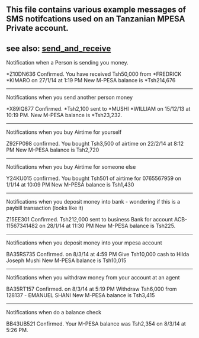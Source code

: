 ##	This file contains various example messages of SMS notifcations used on an Tanzanian MPESA Private account.
see also:  [send_and_receive](https://www.vodacom.co.tz/mpesa/consumers/send_and_receive)
-----------------------------------------------------------------

Notification when a Person is sending you money.

*Z10DN636 Confirmed.
You have received Tsh50,000 from
*FREDRICK *KIMARO
on 27/1/14 at 1:19 PM
New M-PESA balance is *Tsh214,676

-----------------------------------------------------------------
Notifications when you send another person money

*X89IQ877 Confirmed. *Tsh2,100 sent to *MUSHI *WILLIAM on 15/12/13 at 10:19 PM. New M-PESA balance is *Tsh23,232.


-----------------------------------------------------------------
Notifications when you buy Airtime for yourself

Z92FP098 confirmed. You bought Tsh3,500 of airtime on 22/2/14 at 8:12 PM
New M-PESA balance is Tsh2,720


-----------------------------------------------------------------
Notifications when you buy Airtime for someone else

Y24KU015 confirmed. You bought Tsh501 of airtime for 0765567959 on 1/1/14 at 10:09 PM
New M-PESA balance is Tsh1,430


-----------------------------------------------------------------
Notifications when you deposit money into bank - wondering if this is a paybill transaction (looks like it)

Z15EE301 Confirmed.
Tsh212,000 sent to business Bank for account
ACB-11567341482 on 28/1/14 at 11:30 PM
New M-PESA balance is Tsh225.


-----------------------------------------------------------------
Notifications when you deposit money into your mpesa account

BA35RS735 Confirmed.
on 8/3/14 at 4:59 PM
Give Tsh10,000 cash to Hilda Joseph Mushi
New M-PESA balance is Tsh10,015


-----------------------------------------------------------------
Notifications when you withdraw money from your account at an agent

BA35RT157 Confirmed.
on 8/3/14 at 5:19 PM
Withdraw Tsh6,000 from
128137 - EMANUEL SHANI
New M-PESA balance is Tsh3,415

-----------------------------------------------------------------
Notifications when do a balance check

BB43UB521 Confirmed. Your M-PESA balance was Tsh2,354
on 8/3/14 at 5:26 PM.

